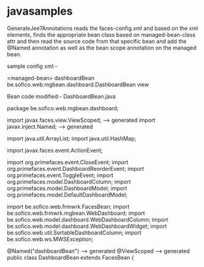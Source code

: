 # javasamples

GenerateJee7Annotations reads the faces-config.xml and based on the xml elements, finds the appropriate bean class based on 
managed-bean-class attr and then read the source code from that specific bean and add the @Named annotation as well 
as the bean scope annotation on the managed bean.

sample config xml:-

&lt;managed-bean&gt;
  <managed-bean-name>dashboardBean</managed-bean-name>
  <managed-bean-class>be.sofico.web.mgbean.dashboard.DashboardBean</managed-bean-class>
  <managed-bean-scope>view</managed-bean-scope>
 </managed-bean>

 
 Bean code modified:-
 DashboardBean.java 
 
 package be.sofico.web.mgbean.dashboard;

import javax.faces.view.ViewScoped;  --> generated
import javax.inject.Named;  --> generated

import java.util.ArrayList;
import java.util.HashMap;

import javax.faces.event.ActionEvent;

import org.primefaces.event.CloseEvent;
import org.primefaces.event.DashboardReorderEvent;
import org.primefaces.event.ToggleEvent;
import org.primefaces.model.DashboardColumn;
import org.primefaces.model.DashboardModel;
import org.primefaces.model.DefaultDashboardModel;

import be.sofico.web.frmwrk.FacesBean;
import be.sofico.web.frmwrk.mgbean.WebDashboard;
import be.sofico.web.model.dashboard.WebDashboardColumn;
import be.sofico.web.model.dashboard.WebDashboardWidget;
import be.sofico.web.util.SortableDashboardColumn;
import be.sofico.web.ws.MWSException;


@Named("dashboardBean")  --> generated
@ViewScoped --> generated
public class DashboardBean extends FacesBean {
